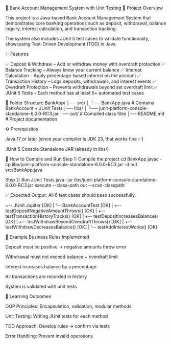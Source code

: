 🏦 Bank Account Management System with Unit Testing
📌 Project Overview

This project is a Java-based Bank Account Management System that demonstrates core banking operations such as deposit, withdrawal, balance inquiry, interest calculation, and transaction tracking.

The system also includes JUnit 5 test cases to validate functionality, showcasing Test-Driven Development (TDD) in Java.

✨ Features

✅ Deposit & Withdraw – Add or withdraw money with overdraft protection
✅ Balance Tracking – Always know your current balance
✅ Interest Calculation – Apply percentage-based interest on the account
✅ Transaction History – Logs deposits, withdrawals, and interest events
✅ Overdraft Protection – Prevents withdrawals beyond set overdraft limit
✅ JUnit 5 Tests – Each method has at least 5+ automated test cases

📂 Folder Structure
BankApp/
│── src/
│   └── BankApp.java        # Contains BankAccount + JUnit Tests
│── libs/
│   └── junit-platform-console-standalone-6.0.0-RC3.jar
│── out/                    # Compiled class files
│── README.md               # Project documentation

⚙️ Prerequisites

Java 17 or later (since your compiler is JDK 23, that works fine ✅)

JUnit 5 Console Standalone JAR (already in libs/)

🚀 How to Compile and Run
Step 1: Compile the project
cd BankApp
javac -cp libs/junit-platform-console-standalone-6.0.0-RC3.jar -d out src/BankApp.java

Step 2: Run JUnit Tests
java -jar libs/junit-platform-console-standalone-6.0.0-RC3.jar execute --class-path out --scan-classpath


✅ Expected Output:
All 6 test cases should pass successfully.

+-- JUnit Jupiter [OK]
| '-- BankAccountTest [OK]
|   +-- testDepositNegativeAmountThrows() [OK]
|   +-- testTransactionHistoryTracks() [OK]
|   +-- testDepositIncreasesBalance() [OK]
|   +-- testWithdrawBeyondOverdraftThrows() [OK]
|   +-- testWithdrawDecreasesBalance() [OK]
|   '-- testAddInterestWorks() [OK]

📝 Example Business Rules Implemented

Deposit must be positive → negative amounts throw error

Withdrawal must not exceed balance + overdraft limit

Interest increases balance by a percentage

All transactions are recorded in history

System is validated with unit tests

📖 Learning Outcomes

OOP Principles: Encapsulation, validation, modular methods

Unit Testing: Writing JUnit tests for each method

TDD Approach: Develop rules → confirm via tests

Error Handling: Prevent invalid operations

